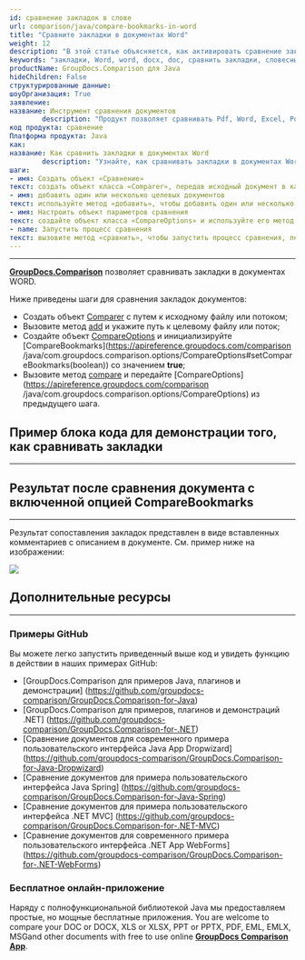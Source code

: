 ```yaml
---
id: сравнение закладок в слове
url: comparison/java/compare-bookmarks-in-word
title: "Сравните закладки в документах Word"
weight: 12
description: "В этой статье объясняется, как активировать сравнение закладок для формата Word в GroupDocs.Comparison для Java."
keywords: "закладки, Word, word, docx, doc, сравнить закладки, словесные закладки, CompareBookmarks, сравнение закладок"
productName: GroupDocs.Comparison для Java
hideChildren: False
структурированные данные:
шоуОрганизация: True
заявление:
название: Инструмент сравнения документов
        description: "Продукт позволяет сравнивать Pdf, Word, Excel, PowerPoint, AutoCad, Image, Code и многие другие форматы файлов. API сравнения также поддерживает принятие или отклонение изменений, извлечение информации о документе и создание отчета о сравнении."
код продукта: сравнение
Платформа продукта: Java
как:
название: Как сравнить закладки в документах Word
        description: "Узнайте, как сравнивать закладки в документах Word"
шаги:
- имя: Создать объект «Сравнение»
текст: создать объект класса «Comparer», передав исходный документ в качестве аргумента конструктора
- имя: добавить один или несколько целевых документов
текст: используйте метод «добавить», чтобы добавить один или несколько документов для сравнения
- имя: Настроить объект параметров сравнения
текст: создайте объект класса «CompareOptions» и используйте его метод «setCompareBookmarks (true)», чтобы включить сравнение закладок.
- name: Запустить процесс сравнения
текст: вызовите метод «сравнить», чтобы запустить процесс сравнения, передав параметры сравнения в качестве второго аргумента.
---
```


***

**[GroupDocs.Comparison](https://products.groupdocs.com/comparison)** позволяет сравнивать закладки в документах WORD.

Ниже приведены шаги для сравнения закладок документов:

* Создать объект [Comparer](https://apireference.groupdocs.com/comparison/java/com.groupdocs.comparison/Comparer) с путем к исходному файлу или потоком;
* Вызовите метод [add](https://apireference.groupdocs.com/comparison/java/com.groupdocs.comparison/Comparer#add(java.lang.String)) и укажите путь к целевому файлу или поток;
* Создайте объект [CompareOptions](https://apireference.groupdocs.com/comparison/java/com.groupdocs.comparison.options/CompareOptions) и инициализируйте [CompareBookmarks](https://apireference.groupdocs.com/comparison /java/com.groupdocs.comparison.options/CompareOptions#setCompareBookmarks(boolean)) со значением **true**;
* Вызовите метод [compare](https://apireference.groupdocs.com/comparison/java/com.groupdocs.comparison/Comparer#compare()) и передайте [CompareOptions](https://apireference.groupdocs.com/comparison /java/com.groupdocs.comparison.options/CompareOptions) из предыдущего шага.

## Пример блока кода для демонстрации того, как сравнивать закладки

---

<script src="https://gist.github.com/groupdocs-comparison-gists/11f02eec9356367c4bd7ac9810114caa.js"></script>

## Результат после сравнения документа с включенной опцией CompareBookmarks

---

Результат сопоставления закладок представлен в виде вставленных комментариев с описанием в документе. См. пример ниже на изображении:

![](/comparison/java/images/compared-bookmarks.png)

## Дополнительные ресурсы

---
### Примеры GitHub
Вы можете легко запустить приведенный выше код и увидеть функцию в действии в наших примерах GitHub:

* [GroupDocs.Comparison для примеров Java, плагинов и демонстрации] (https://github.com/groupdocs-comparison/GroupDocs.Comparison-for-Java)
* [GroupDocs.Comparison для примеров, плагинов и демонстраций .NET] (https://github.com/groupdocs-comparison/GroupDocs.Comparison-for-.NET)
* [Сравнение документов для современного примера пользовательского интерфейса Java App Dropwizard] (https://github.com/groupdocs-comparison/GroupDocs.Comparison-for-Java-Dropwizard)
* [Сравнение документов для примера пользовательского интерфейса Java Spring] (https://github.com/groupdocs-comparison/GroupDocs.Comparison-for-Java-Spring)
* [Сравнение документов для примера пользовательского интерфейса .NET MVC] (https://github.com/groupdocs-comparison/GroupDocs.Comparison-for-.NET-MVC)
* [Сравнение документов для современного примера пользовательского интерфейса .NET App WebForms] (https://github.com/groupdocs-comparison/GroupDocs.Comparison-for-.NET-WebForms)
    


### Бесплатное онлайн-приложение
Наряду с полнофункциональной библиотекой Java мы предоставляем простые, но мощные бесплатные приложения.
You are welcome to compare your DOC or DOCX, XLS or XLSX, PPT or PPTX, PDF, EML, EMLX, MSGand other documents with free to use online **[GroupDocs Comparison App](https://products.groupdocs.app/comparison)**.
